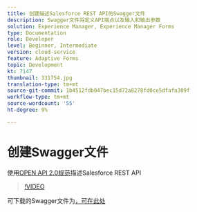 ```yaml
---
title: 创建描述Salesforce REST API的Swagger文件
description: Swagger文件将定义API端点以及输入和输出参数
solution: Experience Manager, Experience Manager Forms
type: Documentation
role: Developer
level: Beginner, Intermediate
version: cloud-service
feature: Adaptive Forms
topic: Development
kt: 7147
thumbnail: 331754.jpg
translation-type: tm+mt
source-git-commit: 1b4512fdb047bec15d72a8278fd0ce5dfafa309f
workflow-type: tm+mt
source-wordcount: '55'
ht-degree: 9%

---
```



# 创建Swagger文件

使用[OPEN API 2.0规范](https://swagger.io/docs/specification/2-0/basic-structure/)描述Salesforce REST API

>[!VIDEO](https://video.tv.adobe.com/v/331754?quality=12&learn=on)

可下载的Swagger文件为[，可在此处](assets/sfdc-rest-swagger.zip)
